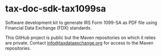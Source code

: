 # tax-doc-sdk-tax1099sa

Software development kit to generate IRS Form 1099-SA as PDF file using Financial Data Exchange (FDX) standards.

This GitHub project is public but the Maven repositories on which it relies are private. Contact info@taxdataexchange.org for access to the Maven repositories.

